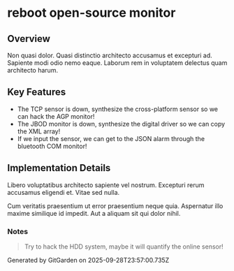 # reboot open-source monitor

## Overview
Non quasi dolor. Quasi distinctio architecto accusamus et excepturi ad. Sapiente modi odio nemo eaque. Laborum rem in voluptatem delectus quam architecto harum.

## Key Features
- The TCP sensor is down, synthesize the cross-platform sensor so we can hack the AGP monitor!
- The JBOD monitor is down, synthesize the digital driver so we can copy the XML array!
- If we input the sensor, we can get to the JSON alarm through the bluetooth COM monitor!

## Implementation Details
Libero voluptatibus architecto sapiente vel nostrum. Excepturi rerum accusamus eligendi et. Vitae sed nulla.
 Cum veritatis praesentium ut error praesentium neque quia. Aspernatur illo maxime similique id impedit. Aut a aliquam sit qui dolor nihil.

### Notes
> Try to hack the HDD system, maybe it will quantify the online sensor!

Generated by GitGarden on 2025-09-28T23:57:00.735Z
